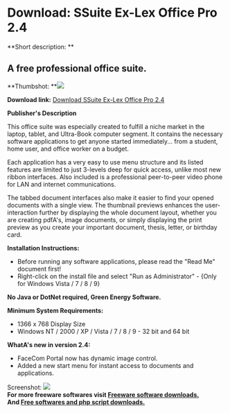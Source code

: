 # Download: SSuite Ex-Lex Office Pro 2.4

**Short description: **

## A free professional office suite.

  
**Thumbshot: **![](http://www.freewarefiles.com/screenshot/exlex_md.jpg)   
  
**Download link:** [Download SSuite Ex-Lex Office Pro 2.4](http://freesoftwares.boysofts.com/Ex-Lex-Office-Pro_program_82719.html)  
  

**Publisher's Description**  
  

This office suite was especially created to fulfill a niche market in the
laptop, tablet, and Ultra-Book computer segment. It contains the necessary
software applications to get anyone started immediately... from a student,
home user, and office worker on a budget.

Each application has a very easy to use menu structure and its listed features
are limited to just 3-levels deep for quick access, unlike most new ribbon
interfaces. Also included is a professional peer-to-peer video phone for LAN
and internet communications.

The tabbed document interfaces also make it easier to find your opened
documents with a single view. The thumbnail previews enhances the user-
interaction further by displaying the whole document layout, whether you are
creating pdfA's, image documents, or simply displaying the print preview as
you create your important document, thesis, letter, or birthday card.

**Installation Instructions:**

  * Before running any software applications, please read the "Read Me" document first! 
  * Right-click on the install file and select "Run as Administrator" - {Only for Windows Vista / 7 / 8 / 9} 

**No Java or DotNet required, Green Energy Software.**

**Minimum System Requirements:**

  * 1366 x 768 Display Size 
  * Windows NT / 2000 / XP / Vista / 7 / 8 / 9 - 32 bit and 64 bit 

**WhatA's new in version 2.4:**

  * FaceCom Portal now has dynamic image control. 
  * Added a new start menu for instant access to documents and applications. 

  
  
Screenshot: ![](http://www.freewarefiles.com/screenshot/exlex.jpg)  
**For more freeware softwares visit [Freeware software downloads.](http://freesoftwares.boysofts.com/)**   
**And [Free softwares and php script downloads.](http://www.boysofts.com/)**

